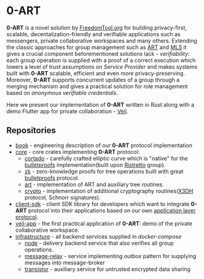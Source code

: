 # 0-ART

**0-ART** is a novel solution by [FreedomTool.org](https://freedomtool.org/) for building privacy-first, scalable, decentalization-friendly and verifiable applications such as messengers, private collaborative workspaces and many others. Extending the classic approaches for group management such as [ART](https://eprint.iacr.org/2017/666.pdf) and [MLS](https://datatracker.ietf.org/doc/rfc9420/) it gives a crucial component
beforementioned solutions lack - *verifiability*: each group operation is supplied with a proof of a correct execution which lowers a level of trust assumptions on *Service Provider* and makes systems built with **0-ART** scalable, efficient and even more privacy-preserving. Moreover, **0-ART** supports concurrent updates of a group through a merging mechanism 
and gives a practical solution for role management based on *anonymous verifiable credentials*.

Here we present our implementation of **0-ART** written in Rust along with a demo Flutter app for private collaboration - [Veil](https://github.com/zero-art-rs/veil-app).

## Repositories

- [book](https://github.com/zero-art-rs/book) - engineering description of our **0-ART** protocol implementation
- [core](https://github.com/zero-art-rs/core) - core crates implementing **0-ART** protocol:
  - [cortado](https://github.com/zero-art-rs/core/tree/main/cortado) - carefully crafted elliptic curve which is "native" for the [bulletproofs](https://github.com/zero-art-rs/bulletproofs) implementation(built upon [Ristretto](https://ristretto.group/) group).
  - [zk](https://github.com/zero-art-rs/core/tree/main/zk) - zero-knowledge proofs for tree operations built with great [bulletproofs](https://github.com/zkcrypto/bulletproofs) protocol.
  - [art](https://github.com/zero-art-rs/core/tree/main/art) - implementation of ART and auxiliary tree routines.
  - [crypto](https://github.com/zero-art-rs/core/tree/main/crypto) - implementation of additional cryptography routines([X3DH](https://signal.org/docs/specifications/x3dh/) protocol, Schnorr signatures).
- [client-sdk](https://github.com/zero-art-rs/client-sdk) - client SDK library for developers which want to integrate **0-ART** protocol into their applications based on our own [application layer protocol](https://zero-art-rs.github.io/book/protocol/0_protocol.html).
- [veil-app](https://github.com/zero-art-rs/veil-app) - the first practical application of **0-ART**: demo of the private collaborative workspace.
- [infrastructure](https://github.com/zero-art-rs/infrastructure) - all backend services supplied in *docker-compose*
  - [node](https://github.com/zero-art-rs/node) - delivery backend service that also verifies all group operations.
  - [message-relay](https://github.com/zero-art-rs/message-relay) - service implementing *outbox* pattern for supplying messages into message-broker
  - [transistor](https://github.com/zero-art-rs/transistor) - auxiliary service for untrusted encrypted data sharing
